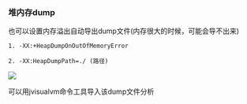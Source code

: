 ### 堆内存dump

也可以设置内存溢出自动导出dump文件(内存很大的时候，可能会导不出来) 

```
1. -XX:+HeapDumpOnOutOfMemoryError

2. -XX:HeapDumpPath=./ (路径)
```



![](https://youpaiyun.zongqilive.cn/image/20210117171845.png)

可以用jvisualvm命令工具导入该dump文件分析

